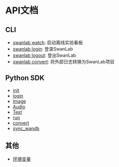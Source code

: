 # API文档

## CLI
- [swanlab watch](/api/cli-swanlab-watch.md): 启动离线实验看板
- [swanlab login](/api/cli-swanlab-login.md): 登录SwanLab
- [swanlab logout](/api/cli-swanlab-logout.md): 登出SwanLab
- [swanlab convert](/api/cli-swanlab-convert.md): 将外部日志转换为SwanLab项目

## Python SDK
- [init](/api/py-init.md)
- [login](/api/py-login.md)
- [Image](/api/py-Image.md)
- [Audio](/api/py-Audio.md)
- [Text](/api/py-Text.md)
- [run](/api/py-run.md)
- [convert](/api/py-converter.md)
- [sync_wandb](/api/py-sync-wandb.md)

## 其他
- [环境变量](/api/environment-variable.md)

    